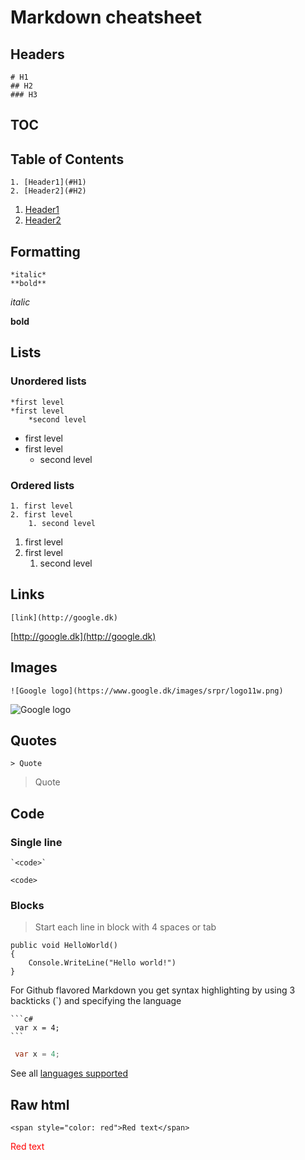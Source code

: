 # Markdown cheatsheet
## Headers
    # H1
    ## H2
    ### H3

## TOC

## Table of Contents

	1. [Header1](#H1)
	2. [Header2](#H2)
	
1. [Header1](#H1)
2. [Header2](#H2)

## Formatting

	*italic*
	**bold**

*italic*

**bold**

## Lists
### Unordered lists
	*first level
	*first level
		*second level
* first level
* first level
	* second level

### Ordered lists
	1. first level
	2. first level
		1. second level
1. first level
2. first level
	1. second level

## Links
	[link](http://google.dk)
[http://google.dk](http://google.dk)

## Images
	![Google logo](https://www.google.dk/images/srpr/logo11w.png)
![Google logo](https://www.google.dk/images/srpr/logo11w.png)

## Quotes
	> Quote
> Quote

## Code
### Single line
	`<code>`
 `<code>` 

### Blocks
> Start each line in block with 4 spaces or tab

    public void HelloWorld()
	{
		Console.WriteLine("Hello world!")
	}

For Github flavored Markdown you get syntax highlighting by using 3 backticks (`) and specifying the language

	```c# 
	 var x = 4;
	```

```c# 
 var x = 4;
```

See all [languages supported](https://github.com/github/linguist/blob/master/lib/linguist/languages.yml)

## Raw html
	<span style="color: red">Red text</span>
<span style="color: red">Red text</span>
